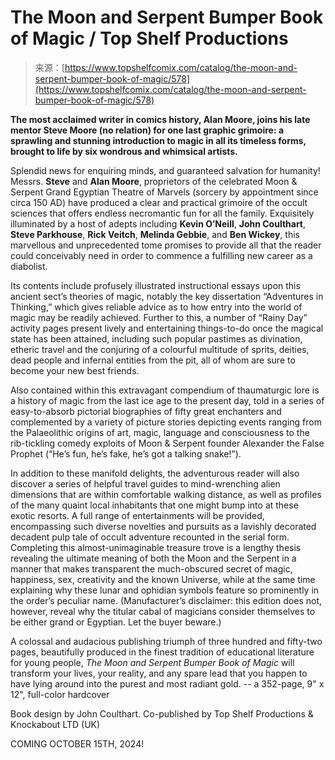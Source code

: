 <!--yml
category: 未分类
date: 2024-05-27 15:04:03
-->

# The Moon and Serpent Bumper Book of Magic / Top Shelf Productions

> 来源：[https://www.topshelfcomix.com/catalog/the-moon-and-serpent-bumper-book-of-magic/578](https://www.topshelfcomix.com/catalog/the-moon-and-serpent-bumper-book-of-magic/578)

**The most acclaimed writer in comics history, Alan Moore, joins his late mentor Steve Moore (no relation) for one last graphic grimoire: a sprawling and stunning introduction to magic in all its timeless forms, brought to life by six wondrous and whimsical artists.**

Splendid news for enquiring minds, and guaranteed salvation for humanity! Messrs. **Steve** and **Alan Moore**, proprietors of the celebrated Moon & Serpent Grand Egyptian Theatre of Marvels (sorcery by appointment since circa 150 AD) have produced a clear and practical grimoire of the occult sciences that offers endless necromantic fun for all the family. Exquisitely illuminated by a host of adepts including **Kevin O’Neill**, **John Coulthart**, **Steve Parkhouse**, **Rick Veitch**, **Melinda Gebbie**, and **Ben Wickey**, this marvellous and unprecedented tome promises to provide all that the reader could conceivably need in order to commence a fulfilling new career as a diabolist.

Its contents include profusely illustrated instructional essays upon this ancient sect’s theories of magic, notably the key dissertation “Adventures in Thinking,” which gives reliable advice as to how entry into the world of magic may be readily achieved. Further to this, a number of “Rainy Day” activity pages present lively and entertaining things-to-do once the magical state has been attained, including such popular pastimes as divination, etheric travel and the conjuring of a colourful multitude of sprits, deities, dead people and infernal entities from the pit, all of whom are sure to become your new best friends.

Also contained within this extravagant compendium of thaumaturgic lore is a history of magic from the last ice age to the present day, told in a series of easy-to-absorb pictorial biographies of fifty great enchanters and complemented by a variety of picture stories depicting events ranging from the Palaeolithic origins of art, magic, language and consciousness to the rib-tickling comedy exploits of Moon & Serpent founder Alexander the False Prophet (“He’s fun, he’s fake, he’s got a talking snake!”).

In addition to these manifold delights, the adventurous reader will also discover a series of helpful travel guides to mind-wrenching alien dimensions that are within comfortable walking distance, as well as profiles of the many quaint local inhabitants that one might bump into at these exotic resorts. A full range of entertainments will be provided, encompassing such diverse novelties and pursuits as a lavishly decorated decadent pulp tale of occult adventure recounted in the serial form. Completing this almost-unimaginable treasure trove is a lengthy thesis revealing the ultimate meaning of both the Moon and the Serpent in a manner that makes transparent the much-obscured secret of magic, happiness, sex, creativity and the known Universe, while at the same time explaining why these lunar and ophidian symbols feature so prominently in the order’s peculiar name. (Manufacturer’s disclaimer: this edition does not, however, reveal why the titular cabal of magicians consider themselves to be either grand or Egyptian. Let the buyer beware.)

A colossal and audacious publishing triumph of three hundred and fifty-two pages, beautifully produced in the finest tradition of educational literature for young people, *The Moon and Serpent Bumper Book of Magic* will transform your lives, your reality, and any spare lead that you happen to have lying around into the purest and most radiant gold. -- a 352-page, 9" x 12", full-color hardcover

Book design by John Coulthart. Co-published by Top Shelf Productions & Knockabout LTD (UK)

COMING OCTOBER 15TH, 2024!